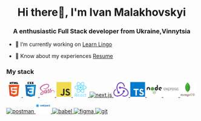 <h1 align="center">Hi there👋, <b>I'm Ivan Malakhovskyi</b></h1>
<h3 align="center">A enthusiastic <b>Full Stack developer</b> from Ukraine,Vinnytsia</h3>

- 🔭 I’m currently working on [Learn Lingo](https://github.com/Ivan-Malakhovskyi/learn-lingo-pet-project)

- 📄 Know about my experiences
[Resume](https://www.canva.com/design/DAF8l4paNow/8ksuK-t_zhMo0k0kj7DpPw/view?utm_content=DAF8l4paNow&utm_campaign=designshare&utm_medium=link&utm_source=editor)

<p align="left">
</p>

<h3 align="left">My stack</h3>
<p align="left"> </a> </a> <a href="https://www.w3.org/html/" target="_blank" rel="noreferrer"> <img
      src="https://raw.githubusercontent.com/devicons/devicon/master/icons/html5/html5-original-wordmark.svg"
      alt="html5" width="40" height="40" /> </a> <a href="https://www.w3schools.com/css/" target="_blank"
    rel="noreferrer"> <img
      src="https://raw.githubusercontent.com/devicons/devicon/master/icons/css3/css3-original-wordmark.svg" alt="css3"
      width="40" height="40" /> <a href="https://sass-lang.com" target="_blank" rel="noreferrer"> <img
        src="https://raw.githubusercontent.com/devicons/devicon/master/icons/sass/sass-original.svg" alt="sass"
        width="40" height="40" /> </a> <a href="https://developer.mozilla.org/en-US/docs/Web/JavaScript" target="_blank"
      rel="noreferrer"> <img
        src="https://raw.githubusercontent.com/devicons/devicon/master/icons/javascript/javascript-original.svg"
        alt="javascript" width="40" height="40" /> </a> <a href="https://reactjs.org/" target="_blank" rel="noreferrer">
      <img src="https://raw.githubusercontent.com/devicons/devicon/master/icons/react/react-original-wordmark.svg"
        alt="react" width="40" height="40" /> </a> <a href="https://nextjs.org/">
      <img src="https://cdn.worldvectorlogo.com/logos/next-1.svg" alt="next.js" width="40" height="40" />
    </a> <a href="https://redux.js.org" target="_blank" rel="noreferrer"> <img
        src="https://raw.githubusercontent.com/devicons/devicon/master/icons/redux/redux-original.svg" alt="redux"
        width="40" height="40" /> </a> <a href="https://www.typescriptlang.org/" target="_blank" rel="noreferrer"> <img
        src="https://raw.githubusercontent.com/devicons/devicon/master/icons/typescript/typescript-original.svg"
        alt="typescript" width="40" height="40" /> </a> <a href="https://nodejs.org/en" target="_blank"
      rel="noreferrer"> <img
        src="https://raw.githubusercontent.com/devicons/devicon/master/icons/nodejs/nodejs-original-wordmark.svg"
        alt="node.js" width="40" height="40" alt="node.js" /> </a> <a href="https://expressjs.com/" target="_blank"
      rel="noreferrer"> <img
        src="https://raw.githubusercontent.com/devicons/devicon/master/icons/express/express-original-wordmark.svg"
        width="40" height="40" alt="express" /> </a> <a href="https://www.mongodb.com/" target="_blank"
      rel="noreferrer"> <img
        src="https://raw.githubusercontent.com/devicons/devicon/master/icons/mongodb/mongodb-original-wordmark.svg"
        width="40" height="40" alt="mongodb" /> </a> <a href="https://www.postman.com/" target="_blank"
      rel="noreferrer"> <img src="https://www.vectorlogo.zone/logos/getpostman/getpostman-icon.svg" width="40"
        height="40" alt="postman" /> </a>
    <span>
      <a href="https://webpack.js.org" target="_blank" rel="noreferrer"> <img
          src="https://raw.githubusercontent.com/devicons/devicon/d00d0969292a6569d45b06d3f350f463a0107b0d/icons/webpack/webpack-original-wordmark.svg"
          alt="webpack" width="40" height="40" /> </a> <a href="https://babeljs.io/" target="_blank" rel="noreferrer">
        <img src="https://www.vectorlogo.zone/logos/babeljs/babeljs-icon.svg" alt="babel" width="40" height="40" /> </a>
      <a href="https://www.figma.com/" target="_blank" rel="noreferrer"> <img
          src="https://www.vectorlogo.zone/logos/figma/figma-icon.svg" alt="figma" width="40" height="40" /> </a> <a
        href="https://git-scm.com/" target="_blank" rel="noreferrer"> <img
          src="https://www.vectorlogo.zone/logos/git-scm/git-scm-icon.svg" alt="git" width="40" height="40" /> </a>
    </span>

</p>
